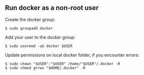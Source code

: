 ## Run docker as a non-root user

Create the docker group:

    $ sudo groupadd docker

Add your user to the docker group:

    $ sudo usermod -aG docker $USER

Update permissions on local docker folder, if you encounter errors:

    $ sudo chown "$USER":"$USER" /home/"$USER"/.docker -R
    $ sudo chmod g+rwx "$HOME/.docker" -R

